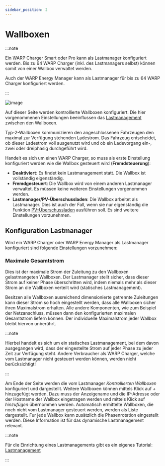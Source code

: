 ```yaml
---
sidebar_position: 2
---
```


# Wallboxen


:::note

Ein WARP Charger Smart oder Pro kann als Lastmanager konfiguriert werden.
Bis zu 64 WARP Charger (inkl. des Lastmanagers selbst) können somit von
einer Wallbox verwaltet werden.

Auch der WARP Energy Manager kann als Lastmanager für bis zu 64 WARP Charger
konfiguriert werden.

:::

![image](/img/webinterface/energy_management/wem2-wallboxes.jpeg)

Auf dieser Seite werden kontrollierte Wallboxen konfiguriert. Die hier vorgenommenen Einstellungen
beeinflussen das [Lastmanagement](/docs/tutorials/chargemanagement) zwischen den Wallboxen.

Typ-2-Wallboxen kommunizieren den angeschlossenen Fahrzeugen den maximal zur Verfügung stehenden Ladestrom.
Das Fahrzeug entscheidet, ob dieser Ladestrom voll ausgenutzt wird und ob ein Ladevorgang ein-, zwei oder dreiphasig durchgeführt wird.


Handelt es sich um einen WARP Charger, so muss als erste Einstellung konfiguriert werden wie die Wallbox gesteuert wird (**Fremdsteuerung**):

 * **Deaktiviert**: Es findet kein Lastmanagement statt. Die Wallbox ist vollständig eigenständig.
 * **Fremdgesteuert**: Die Wallbox wird von einem anderen Lastmanager verwaltet. Es müssen keine weiteren Einstellungen vorgenommen werden.
 * **Lastmanager/PV-Überschussladen**: Die Wallbox arbeitet als Lastmanager. Dies ist auch der Fall, wenn sie nur eigenständig die Funktion [PV-Überschussladen](/docs/tutorials/pv_excess_charging) ausführen soll. Es sind weitere Einstellungen vorzunehmen.


## Konfiguration Lastmanager

Wird ein WARP Charger oder WARP Energy Manager als Lastmanager konfiguriert sind folgende Einstellungen vorzunehmen:

### Maximale Gesamtstrom

Dies ist der maximale Strom der Zuleitung zu den Wallboxen gelastmangeten Wallboxen. Der
Lastmanager stellt sicher, dass dieser Strom auf keiner Phase überschritten wird, indem niemals mehr als dieser Strom an die Wallboxen verteilt wird (statisches Lastmanagement).

Besitzen alle Wallboxen ausreichend dimensionierte getrennte Zuleitungen kann dieser Strom so hoch eingestellt werden, dass alle Wallboxen sicher ihren Maximalstrom erhalten. Alle andere Komponenten, wie zum Beispiel der Netzanschluss,
müssen dann den konfigurierten maximalen Gesamtstrom liefern können. Der individuelle Maximalstrom jeder Wallbox bleibt hiervon unberührt.


:::note

Hierbei handelt es sich um ein statisches Lastmanagement, bei dem davon ausgegangen wird, dass der eingestellte Strom auf jeder Phase zu jeder Zeit zur Verfügung steht.
Andere Verbraucher als WARP Charger, welche vom Lastmanager nicht gesteuert werden können, werden nicht berücksichtigt!

:::


Am Ende der Seite werden die vom Lastmanager *Kontrollierten Wallboxen* konfiguriert und dargestellt.
Weitere Wallboxen können mittels Klick auf *+* hinzugefügt werden. Dazu muss der Anzeigename und die IP-Adresse oder der Hostname der
Wallbox eingetragen werden und mittels Klick auf *hinzufügen* übernommen werden. Automatisch ermittelte Wallboxen, die noch nicht vom
Lastmanager gesteuert werden, werden als Liste dargestellt. Fur jede Wallbox kann zusätzlich die Phasenrotation eingestellt werden. Diese Information ist für das dynamische Lastmanagement relevant.


:::note

Für die Einrichtung eines Lastmanagements gibt es ein eigenes Tutorial: [Lastmanagement](/docs/tutorials/chargemanagement)

:::
